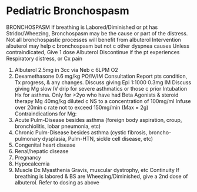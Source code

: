# Pediatric Bronchospasm

BRONCHOSPASM
If breathing is Labored/Diminished or pt has Stridor/Wheezing, Bronchospasm may be the cause or part of the distress.
Not all bronchospastic processes will benefit from albuterol
Intervention
albuterol may help c bronchospasm but not c other dyspnea causes
Unless contraindicated, Give 1 dose Albuterol
Discontinue if the pt experiences Respiratory distress, or Cx pain
1)    Albuterol 2.5mg in 3cc via Neb c 6LPM O2
2)    Dexamethasone 0.6 mg/kg PO/IV/IM
Consultation
Report pts condition, Tx progress, & any changes.
Discuss giving Epi 1:1000 0.3mg IM
Discuss giving Mg slow IV drip for severe asthmatics or those c prior Intubation Hx for asthma.
Only for >2yo who have had Beta Agonists & steroid therapy
Mg 40mg/kg diluted c NS to a concentration of 100mg/ml
Infuse over 20min c rate not to exceed 150mg/min (Max = 2g)
Contraindications for Mg:
1)    Acute Pulm-Disease besides asthma (foreign body
aspiration, croup, bronchiolitis, lobar pneumonia, etc)
2)    Chronic Pulm-Disease besides asthma (cystic fibrosis,
broncho-pulmonary dysplasia, Pulm-HTN, sickle cell
disease, etc)
3)    Congenital heart disease
4)    Renal/hepatic disease
5)    Pregnancy
6)    Hypocalcemia
7)    Muscle Dx  Myasthenia Gravis, muscular dystrophy, etc
Continuity
If breathing is labored & BS are Wheezing/Diminished, give a 2nd dose of albuterol. Refer to dosing as above
